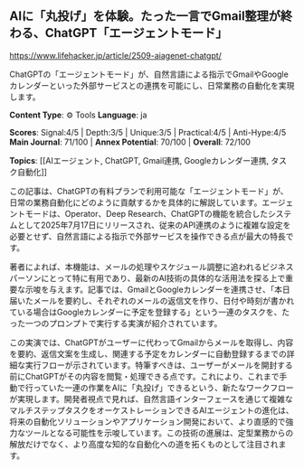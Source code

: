 ## AIに「丸投げ」を体験。たった一言でGmail整理が終わる、ChatGPT「エージェントモード」

https://www.lifehacker.jp/article/2509-aiagenet-chatgpt/

ChatGPTの「エージェントモード」が、自然言語による指示でGmailやGoogleカレンダーといった外部サービスとの連携を可能にし、日常業務の自動化を実現します。

**Content Type**: ⚙️ Tools
**Language**: ja

**Scores**: Signal:4/5 | Depth:3/5 | Unique:3/5 | Practical:4/5 | Anti-Hype:4/5
**Main Journal**: 71/100 | **Annex Potential**: 70/100 | **Overall**: 72/100

**Topics**: [[AIエージェント, ChatGPT, Gmail連携, Googleカレンダー連携, タスク自動化]]

この記事は、ChatGPTの有料プランで利用可能な「エージェントモード」が、日常の業務自動化にどのように貢献するかを具体的に解説しています。エージェントモードは、Operator、Deep Research、ChatGPTの機能を統合したシステムとして2025年7月17日にリリースされ、従来のAPI連携のように複雑な設定を必要とせず、自然言語による指示で外部サービスを操作できる点が最大の特長です。

著者によれば、本機能は、メールの処理やスケジュール調整に追われるビジネスパーソンにとって特に有用であり、最新のAI技術の具体的な活用法を探る上で重要な示唆を与えます。記事では、GmailとGoogleカレンダーを連携させ、「本日届いたメールを要約し、それぞれのメールの返信文を作り、日付や時刻が書かれている場合はGoogleカレンダーに予定を登録する」という一連のタスクを、たった一つのプロンプトで実行する実演が紹介されています。

この実演では、ChatGPTがユーザーに代わってGmailからメールを取得し、内容を要約、返信文案を生成し、関連する予定をカレンダーに自動登録するまでの詳細な実行フローが示されています。特筆すべきは、ユーザーがメールを開封する前にChatGPTがその内容を閲覧・処理できる点です。これにより、これまで手動で行っていた一連の作業をAIに「丸投げ」できるという、新たなワークフローが実現します。開発者視点で見れば、自然言語インターフェースを通じて複雑なマルチステップタスクをオーケストレーションできるAIエージェントの進化は、将来の自動化ソリューションやアプリケーション開発において、より直感的で強力なツールとなる可能性を示唆しています。この技術の進展は、定型業務からの解放だけでなく、より高度な知的な自動化への道を拓くものとして注目されます。